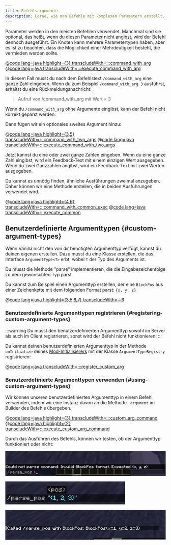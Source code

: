 ```yaml
---
title: Befehlsargumente
description: Lerne, wie man Befehle mit komplexen Parametern erstellt.
---
```


Parameter werden in den meisten Befehlen verwendet. Manchmal sind sie optional, das heißt, wenn du diesen Parameter nicht angibst, wird der Befehl dennoch ausgeführt. Ein Knoten kann mehrere Parametertypen haben, aber es ist zu beachten, dass die Möglichkeit einer
Mehrdeutigkeit besteht, die vermieden werden sollte.

@[code lang=java highlight={3} transcludeWith=:::command_with_arg](@/reference/1.21.1/src/main/java/com/example/docs/command/ExampleModCommands.java)
@[code lang=java transcludeWith=:::execute_command_with_arg](@/reference/1.21.1/src/main/java/com/example/docs/command/ExampleModCommands.java)

In diesem Fall musst du nach dem Befehlstext `/command_with_arg` eine ganze Zahl eingeben. Wenn du zum Beispiel `/command_with_arg 3` ausführst, erhältst du eine Rückmeldungsnachricht:

> Aufruf von /command_with_arg mit Wert = 3

Wenn du `/command_with_arg` ohne Argumente eingibst, kann der Befehl nicht korrekt geparst werden.

Dann fügen wir ein optionales zweites Argument hinzu:

@[code lang=java highlight={3,5} transcludeWith=:::command_with_two_args](@/reference/1.21.1/src/main/java/com/example/docs/command/ExampleModCommands.java)
@[code lang=java transcludeWith=:::execute_command_with_two_args](@/reference/1.21.1/src/main/java/com/example/docs/command/ExampleModCommands.java)

Jetzt kannst du eine oder zwei ganze Zahlen eingeben. Wenn du eine ganze Zahl eingibst, wird ein Feedback-Text mit einem einzigen Wert ausgegeben. Wenn du zwei Ganzzahlen angibst, wird ein Feedback-Text mit zwei Werten ausgegeben.

Du kannst es unnötig finden, ähnliche Ausführungen zweimal anzugeben. Daher können wir eine Methode erstellen, die in beiden Ausführungen verwendet wird.

@[code lang=java highlight={4,6} transcludeWith=:::command_with_common_exec](@/reference/1.21.1/src/main/java/com/example/docs/command/ExampleModCommands.java)
@[code lang=java transcludeWith=:::execute_common](@/reference/1.21.1/src/main/java/com/example/docs/command/ExampleModCommands.java)

## Benutzerdefinierte Argumenttypen {#custom-argument-types}

Wenn Vanilla nicht den von dir benötigten Argumenttyp verfügt, kannst du deinen eigenen erstellen. Dazu musst du eine Klasse erstellen, die das Interface `ArgumentType<T>` erbt, wobei `T` der Typ des Arguments ist.

Du musst die Methode "parse" implementieren, die die Eingabezeichenfolge zu dem gewünschten Typ parst.

Du kannst zum Beispiel einen Argumenttyp erstellen, der eine `BlockPos` aus einer Zeichenkette mit dem folgenden Format parst: `{x, y, z}`

@[code lang=java highlight={3,5,6,7} transcludeWith=:::6](@/reference/1.21.1/src/main/java/com/example/docs/command/ExampleModCommands.java)

### Benutzerdefinierte Argumenttypen registrieren {#registering-custom-argument-types}

:::warning
Du musst den benutzerdefinierten Argumenttyp sowohl im Server als auch im Client registrieren, sonst wird der Befehl nicht funktionieren!
:::

Du kannst deinen benutzerdefinierten Argumenttyp in der Methode `onInitialize` deines [Mod-Initialisierers](./getting-started/project-structure#entrypoints) mit der Klasse `ArgumentTypeRegistry` registrieren:

@[code lang=java transcludeWith=:::register_custom_arg](@/reference/1.21.1/src/main/java/com/example/docs/command/ExampleModCommands.java)

### Benutzerdefinierte Argumenttypen verwenden {#using-custom-argument-types}

Wir können unseren benutzerdefinierten Argumenttyp in einem Befehl verwenden, indem wir eine Instanz davon an die Methode `.argument` im Builder des Befehls übergeben.

@[code lang=java highlight={3} transcludeWith=:::custom_arg_command](@/reference/1.21.1/src/main/java/com/example/docs/command/ExampleModCommands.java)
@[code lang=java highlight={2} transcludeWith=:::execute_custom_arg_command](@/reference/1.21.1/src/main/java/com/example/docs/command/ExampleModCommands.java)

Durch das Ausführen des Befehls, können wir testen, ob der Argumenttyp funktioniert oder nicht:

![Ungültiges Argument](/assets/develop/commands/custom-arguments_fail.png)

![Gültiges Argument](/assets/develop/commands/custom-arguments_valid.png)

![Ergebnis des Befehls](/assets/develop/commands/custom-arguments_result.png)
